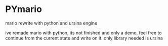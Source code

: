 # PYmario
mario rewrite with python and ursina engine


ive remade mario with python,
its not finished and only a demo, feel free to continue from the current state and write on it.
only library needed is ursina
